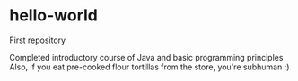 # hello-world
First repository

Completed introductory course of Java and basic programming principles
Also, if you eat pre-cooked flour tortillas from the store, you're subhuman :)
